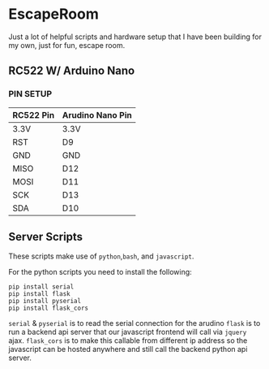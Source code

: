 # EscapeRoom
Just a lot of helpful scripts and hardware setup that I have been building for my own, just for fun, escape room.

## RC522 W/ Arduino Nano
### PIN SETUP

|RC522 Pin|Arudino Nano Pin|
|----|----|
|3.3V|3.3V|
|RST|D9|
|GND|GND|
|MISO|D12|
|MOSI|D11|
|SCK|D13|
|SDA|D10|

## Server Scripts
These scripts make use of `python`,`bash`, and `javascript`.

For the python scripts you need to install the following:
```
pip install serial
pip install flask
pip install pyserial
pip install flask_cors
```
`serial` & `pyserial` is to read the serial connection for the arudino
`flask` is to run a backend api server that our javascript frontend will call via `jquery` ajax.
`flask_cors` is to make this callable from different ip address so the javascript can be hosted anywhere and still call the backend python api server.
